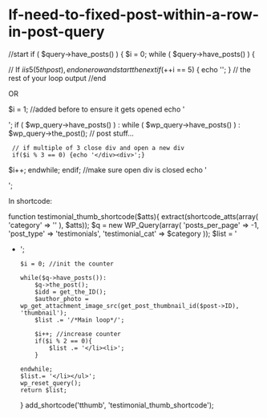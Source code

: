 # If-need-to-fixed-post-within-a-row-in-post-query








//start <tr> 
if ( $query->have_posts() ) {
$i = 0;
                while ( $query->have_posts() ) {
 
// If $i is 5 (5th post), end one row and start the next
if (++$i == 5) {
echo '</tr><tr>';
}
// the rest of your loop output
//end </tr>









OR


$i = 1;
//added before to ensure it gets opened
echo '<div>';
if ( $wp_query->have_posts() ) : while ( $wp_query->have_posts() ) : $wp_query->the_post();
     // post stuff...
 
     // if multiple of 3 close div and open a new div
     if($i % 3 == 0) {echo '</div><div>';}
 
$i++; endwhile; endif;
//make sure open div is closed
echo '</div>';





In shortcode:



function testimonial_thumb_shortcode($atts){
    extract(shortcode_atts(array(
        'category' => ''
    ), $atts));
    $q = new WP_Query(array(
        'posts_per_page' => -1,
        'post_type' => 'testimonials',
        'testimonial_cat' => $category
    ));
    $list = ' <ul><li>';
 
    $i = 0; //init the counter
 
    while($q->have_posts()):
        $q->the_post();
        $idd = get_the_ID();
        $author_photo = wp_get_attachment_image_src(get_post_thumbnail_id($post->ID), 'thumbnail');
        $list .= '/*Main loop*/';
 
        $i++; //increase counter
        if($i % 2 == 0){
            $list .= '</li><li>';
        }
 
    endwhile;
    $list.= '</li></ul>';
    wp_reset_query();
    return $list;
}
add_shortcode('tthumb', 'testimonial_thumb_shortcode');
